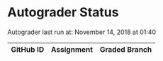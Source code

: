 # Autograder Status
Autograder last run at: November 14, 2018 at 01:40

| GitHub ID | Assignment | Graded Branch |
|-----------|------------|---------------|
